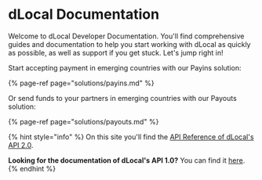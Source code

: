 # dLocal Documentation

Welcome to dLocal Developer Documentation. You'll find comprehensive guides and documentation to help you start working with dLocal as quickly as possible, as well as support if you get stuck. Let's jump right in!

Start accepting payment in emerging countries with our Payins solution:

{% page-ref page="solutions/payins.md" %}

Or send funds to your partners in emerging countries with our Payouts solution:

{% page-ref page="solutions/payouts.md" %}

{% hint style="info" %}
On this site you'll find the [API Reference of dLocal's API 2.0](api-documentation/payins-api-reference/).

**Looking for the documentation of dLocal's API 1.0?** You can find it [here](https://dlocal.com/developers/documentation.php).
{% endhint %}

